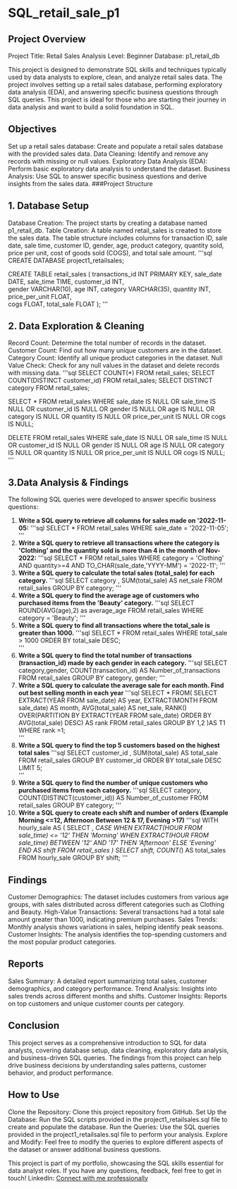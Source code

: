 # SQL_retail_sale_p1

## Project Overview

Project Title: Retail Sales Analysis
Level: Beginner
Database: p1_retail_db

This project is designed to demonstrate SQL skills and techniques typically used by data analysts to explore, clean, and analyze retail sales data. The project involves setting up a retail sales database, performing exploratory data analysis (EDA), and answering specific business questions through SQL queries. This project is ideal for those who are starting their journey in data analysis and want to build a solid foundation in SQL.

## Objectives
Set up a retail sales database: Create and populate a retail sales database with the provided sales data.
Data Cleaning: Identify and remove any records with missing or null values.
Exploratory Data Analysis (EDA): Perform basic exploratory data analysis to understand the dataset.
Business Analysis: Use SQL to answer specific business questions and derive insights from the sales data.
###Project Structure
## 1. Database Setup
Database Creation: The project starts by creating a database named p1_retail_db.
Table Creation: A table named retail_sales is created to store the sales data. The table structure includes columns for transaction ID, sale date, sale time, customer ID, gender, age, product category, quantity sold, price per unit, cost of goods sold (COGS), and total sale amount.
'''sql
CREATE DATABASE project1_retailsales;

CREATE TABLE retail_sales
(
    transactions_id INT PRIMARY KEY,
    sale_date DATE,	
    sale_time TIME,
    customer_id INT,	
    gender VARCHAR(10),
    age INT,
    category VARCHAR(35),
    quantity INT,
    price_per_unit FLOAT,	
    cogs FLOAT,
    total_sale FLOAT
);
'''
## 2. Data Exploration & Cleaning
Record Count: Determine the total number of records in the dataset.
Customer Count: Find out how many unique customers are in the dataset.
Category Count: Identify all unique product categories in the dataset.
Null Value Check: Check for any null values in the dataset and delete records with missing data.
'''sql
SELECT COUNT(*) FROM retail_sales;
SELECT COUNT(DISTINCT customer_id) FROM retail_sales;
SELECT DISTINCT category FROM retail_sales;

SELECT * FROM retail_sales
WHERE 
    sale_date IS NULL OR sale_time IS NULL OR customer_id IS NULL OR 
    gender IS NULL OR age IS NULL OR category IS NULL OR 
    quantity IS NULL OR price_per_unit IS NULL OR cogs IS NULL;

DELETE FROM retail_sales
WHERE 
    sale_date IS NULL OR sale_time IS NULL OR customer_id IS NULL OR 
    gender IS NULL OR age IS NULL OR category IS NULL OR 
    quantity IS NULL OR price_per_unit IS NULL OR cogs IS NULL;
'''
## 3.Data Analysis & Findings
The following SQL queries were developed to answer specific business questions:

1. **Write a SQL query to retrieve all columns for sales made on '2022-11-05:**
'''sql
SELECT *
FROM retail_sales
WHERE sale_date = '2022-11-05';
'''
2. **Write a SQL query to retrieve all transactions where the category is 'Clothing' and the quantity sold is more than 4 in the month of Nov-2022:**
'''sql
SELECT * FROM retail_sales
WHERE category = 'Clothing'
AND quantity>=4
AND TO_CHAR(sale_date,'YYYY-MM') = '2022-11';
   '''
3. **Write a SQL query to calculate the total sales (total_sale) for each category.**
'''sql
SELECT category , SUM(total_sale) AS net_sale FROM retail_sales
GROUP BY category;
   '''
4. **Write a SQL query to find the average age of customers who purchased items from the 'Beauty' category.** 
'''sql
SELECT ROUND(AVG(age),2) as average_age FROM retail_sales
WHERE category = 'Beauty';
   '''
5. **Write a SQL query to find all transactions where the total_sale is greater than 1000.** 
'''sql
SELECT * FROM retail_sales
WHERE total_sale > 1000
ORDER BY total_sale DESC;   
   '''
6. **Write a SQL query to find the total number of transactions (transaction_id) made by each gender in each category.** 
'''sql
SELECT category,gender, COUNT(transaction_id) AS Number_of_transactions FROM retail_sales
GROUP BY category, gender;
   '''
7. **Write a SQL query to calculate the average sale for each month. Find out best selling month in each year** 
'''sql
SELECT * FROM(
SELECT 
	EXTRACT(YEAR FROM sale_date) AS year,
	EXTRACT(MONTH FROM sale_date) AS month,
	AVG(total_sale) AS net_sale,
	RANK() OVER(PARTITION BY EXTRACT(YEAR FROM sale_date) ORDER BY AVG(total_sale) DESC) AS rank
	FROM retail_sales
	GROUP BY 1,2
)AS T1
WHERE rank =1;   
   '''
8. **Write a SQL query to find the top 5 customers based on the highest total sales** 
'''sql
SELECT customer_id , SUM(total_sale) AS total_sale FROM retail_sales
GROUP BY customer_id
ORDER BY total_sale DESC
LIMIT 5;   
   '''
9. **Write a SQL query to find the number of unique customers who purchased items from each category.**
'''sql
SELECT
	category,
	COUNT(DISTINCT(customer_id)) AS Number_of_customer
FROM retail_sales
GROUP BY category;
'''
10. **Write a SQL query to create each shift and number of orders (Example Morning <=12, Afternoon Between 12 & 17, Evening >17)**
'''sql
WITH hourly_sale
AS 
(
SELECT *,
CASE
	WHEN EXTRACT(HOUR FROM sale_time) <= '12' THEN 'Morning'
	WHEN EXTRACT(HOUR FROM sale_time) BETWEEN '12' AND '17' THEN 'Afternoon'
	ELSE 'Evening'
	END AS shift 
FROM retail_sales
)
SELECT 
	shift,
	COUNT(*) AS total_sales
FROM hourly_sale
GROUP BY shift;
'''
## Findings
Customer Demographics: The dataset includes customers from various age groups, with sales distributed across different categories such as Clothing and Beauty.
High-Value Transactions: Several transactions had a total sale amount greater than 1000, indicating premium purchases.
Sales Trends: Monthly analysis shows variations in sales, helping identify peak seasons.
Customer Insights: The analysis identifies the top-spending customers and the most popular product categories.
## Reports
Sales Summary: A detailed report summarizing total sales, customer demographics, and category performance.
Trend Analysis: Insights into sales trends across different months and shifts.
Customer Insights: Reports on top customers and unique customer counts per category.
## Conclusion
This project serves as a comprehensive introduction to SQL for data analysts, covering database setup, data cleaning, exploratory data analysis, and business-driven SQL queries. The findings from this project can help drive business decisions by understanding sales patterns, customer behavior, and product performance.

## How to Use
Clone the Repository: Clone this project repository from GitHub.
Set Up the Database: Run the SQL scripts provided in the project1_retailsales.sql file to create and populate the database.
Run the Queries: Use the SQL queries provided in the project1_retailsales.sql file to perform your analysis.
Explore and Modify: Feel free to modify the queries to explore different aspects of the dataset or answer additional business questions.

This project is part of my portfolio, showcasing the SQL skills essential for data analyst roles. If you have any questions, feedback, feel free to get in touch!
LinkedIn: [Connect with me professionally](https://www.linkedin.com/in/prashant-jha-681a912b4/)
